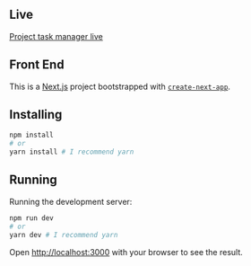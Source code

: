 ## Live

[Project task manager live](https://www.projecttaskmanager.online/)

## Front End
This is a [Next.js](https://nextjs.org/) project bootstrapped with [`create-next-app`](https://github.com/vercel/next.js/tree/canary/packages/create-next-app).

## Installing

```bash
npm install
# or
yarn install # I recommend yarn
```

## Running

Running the development server:

```bash
npm run dev
# or
yarn dev # I recommend yarn
```

Open [http://localhost:3000](http://localhost:3000) with your browser to see the result.
